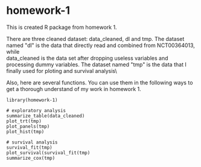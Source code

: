 # homework-1
This is created R package from homework 1.

There are three cleaned dataset: data_cleaned, dl and tmp. The dataset named "dl" is the data that directly read and combined from NCT00364013, while\
data_cleaned is the data set after dropping useless variables and processing dummy variables. The dataset named "tmp" is the data that I finally used for ploting and survival analysis\

Also, here are several functions. You can use them in the following ways to get a thorough understand of my work in homework 1.
```
library(homework-1)

# exploratory analysis
summarize_table(data_cleaned)
plot_trt(tmp)
plot_panels(tmp)
plot_hist(tmp)

# survival analysis
survival_fit(tmp)
plot_survival(survival_fit(tmp)
summarize_cox(tmp)
```
